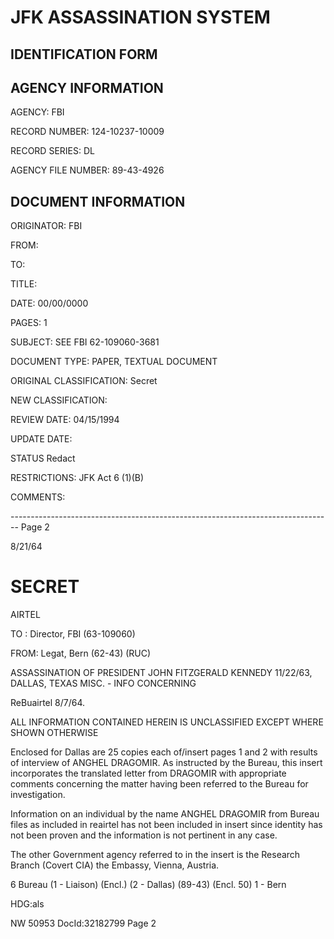 # JFK ASSASSINATION SYSTEM
## IDENTIFICATION FORM

## AGENCY INFORMATION

AGENCY: FBI

RECORD NUMBER: 124-10237-10009

RECORD SERIES: DL

AGENCY FILE NUMBER: 89-43-4926

## DOCUMENT INFORMATION

ORIGINATOR: FBI

FROM:

TO:

TITLE:

DATE: 00/00/0000

PAGES: 1

SUBJECT: SEE FBI 62-109060-3681

DOCUMENT TYPE: PAPER, TEXTUAL DOCUMENT

ORIGINAL CLASSIFICATION: Secret

NEW CLASSIFICATION:

REVIEW DATE: 04/15/1994

UPDATE DATE:

STATUS Redact

RESTRICTIONS: JFK Act 6 (1)(B)

COMMENTS:


-------------------------------------------------------------------------------- Page 2

8/21/64

# SECRET

AIRTEL

TO : Director, FBI (63-109060)

FROM: Legat, Bern (62-43) (RUC)

ASSASSINATION OF PRESIDENT
JOHN FITZGERALD KENNEDY
11/22/63, DALLAS, TEXAS
MISC. - INFO CONCERNING

ReBuairtel 8/7/64.

ALL INFORMATION CONTAINED
HEREIN IS UNCLASSIFIED
EXCEPT WHERE SHOWN
OTHERWISE

Enclosed for Dallas are 25 copies each of/insert
pages 1 and 2 with results of interview of ANGHEL DRAGOMIR.
As instructed by the Bureau, this insert incorporates the
translated letter from DRAGOMIR with appropriate comments
concerning the matter having been referred to the Bureau for
investigation.

Information on an individual by the name ANGHEL
DRAGOMIR from Bureau files as included in reairtel has not
been included in insert since identity has not been proven
and the information is not pertinent in any case.

The other Government agency referred to in the
insert is the Research Branch (Covert CIA) the Embassy,
Vienna, Austria.

6 Bureau
(1 - Liaison) (Encl.)
(2 - Dallas) (89-43) (Encl. 50)
1 - Bern

HDG:als

NW 50953 DocId:32182799 Page 2
